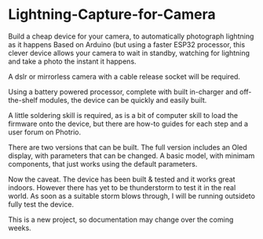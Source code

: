 # Lightning-Capture-for-Camera
Build a cheap device for your camera, to automatically photograph lightning as it happens
Based on Arduino (but using a faster ESP32 processor, this clever device allows your camera to wait in standby, watching for lightning and take a photo the instant it happens.

A dslr or mirrorless camera with a cable release socket will be required.

Using a battery powered processor, complete with built in-charger and off-the-shelf modules, the device can be quickly and easily built.

A little soldering skill is required, as is a bit of computer skill to load the firmware onto the device, but there are how-to guides for each step and a user forum on Photrio.

There are two versions that can be built.
The full version includes an Oled display, with parameters that can be changed.
A basic model, with minimam components, that just works using the default parameters.

Now the caveat. The device has been built & tested and it works great indoors. However there has yet to be thunderstorm to test it in the real world. As soon as a suitable storm blows through, I will be running outsideto fully test the device.

This is a new project, so documentation may change over the coming weeks.
